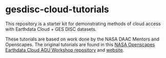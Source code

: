 # gesdisc-cloud-tutorials
This repository is a starter kit for demonstrating methods of cloud access with Earthdata Cloud + GES DISC datasets.


These tutorials are based on work done by the NASA DAAC Mentors and Openscapes. The original tutorials are found in this [NASA Openscapes Earthdata Cloud AGU Workshop repository](https://github.com/NASA-Openscapes/2021-Cloud-Workshop-AGU/tree/main/tutorials) and [website](https://nasa-openscapes.github.io/2021-Cloud-Workshop-AGU/tutorials/). 


